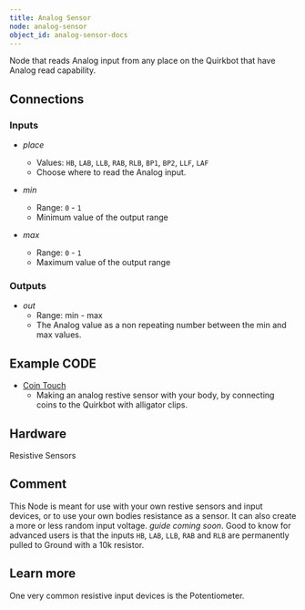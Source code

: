 ```yaml
---
title: Analog Sensor
node: analog-sensor
object_id: analog-sensor-docs
---
```


Node that reads Analog input from any place on the Quirkbot that have Analog read capability.

## Connections

<div class="node-input-list" markdown="block">

### Inputs

- *place*
	- Values: `HB`, `LAB`, `LLB`, `RAB`, `RLB`, `BP1`, `BP2`, `LLF`, `LAF`
	- Choose where to read the Analog input.

- *min*
	- Range: `0` - `1`
	- Minimum value of the output range

- *max*
	- Range: `0` - `1`
	- Maximum value of the output range

</div>


<div class="node-output-list" markdown="block">

### Outputs

- *out*
	- Range: <span class='node-input'>min</span> - <span class='node-input'>max</span>
	- The Analog value as a non repeating number between the <span class='node-input'>min</span> and <span class='node-input'>max</span> values.

</div>

## Example CODE

<div class="node-example-programs" markdown="block">

- [Coin Touch](http://code.quirkbot.com/program/5655b359d66de10100d12694 "Go to Quirkbot CODE")
	- Making an analog restive sensor with your body, by connecting coins to the Quirkbot with alligator clips.

</div>

## Hardware
Resistive Sensors

## Comment
This Node is meant for use with your own restive sensors and input devices, or to use your own bodies resistance as a sensor. It can also create a more or less random input voltage. *guide coming soon*. Good to know for advanced users is that the inputs `HB`, `LAB`, `LLB`, `RAB` and `RLB` are permanently pulled to Ground with a 10k resistor.

## Learn more
One very common resistive input devices is the Potentiometer.

